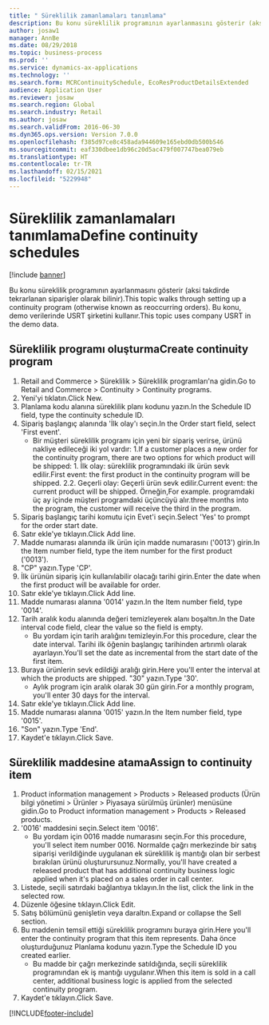 ```yaml
---
title: " Süreklilik zamanlamaları tanımlama"
description: Bu konu süreklilik programının ayarlanmasını gösterir (aksi takdirde tekrarlanan siparişler olarak bilinir).
author: josaw1
manager: AnnBe
ms.date: 08/29/2018
ms.topic: business-process
ms.prod: ''
ms.service: dynamics-ax-applications
ms.technology: ''
ms.search.form: MCRContinuitySchedule, EcoResProductDetailsExtended
audience: Application User
ms.reviewer: josaw
ms.search.region: Global
ms.search.industry: Retail
ms.author: josaw
ms.search.validFrom: 2016-06-30
ms.dyn365.ops.version: Version 7.0.0
ms.openlocfilehash: f385d97ce8c458ada944609e165ebd0db500b546
ms.sourcegitcommit: eaf330dbee1db96c20d5ac479f007747bea079eb
ms.translationtype: HT
ms.contentlocale: tr-TR
ms.lasthandoff: 02/15/2021
ms.locfileid: "5229948"
---
```

# <a name="define-continuity-schedules"></a><span data-ttu-id="89fb5-103"> Süreklilik zamanlamaları tanımlama</span><span class="sxs-lookup"><span data-stu-id="89fb5-103">Define continuity schedules</span></span>

[!include [banner](../includes/banner.md)]

<span data-ttu-id="89fb5-104">Bu konu süreklilik programının ayarlanmasını gösterir (aksi takdirde tekrarlanan siparişler olarak bilinir).</span><span class="sxs-lookup"><span data-stu-id="89fb5-104">This topic walks through setting up a continuity program (otherwise known as reoccurring orders).</span></span> <span data-ttu-id="89fb5-105">Bu konu, demo verilerinde USRT şirketini kullanır.</span><span class="sxs-lookup"><span data-stu-id="89fb5-105">This topic uses company USRT in the demo data.</span></span>


## <a name="create-continuity-program"></a><span data-ttu-id="89fb5-106">Süreklilik programı oluşturma</span><span class="sxs-lookup"><span data-stu-id="89fb5-106">Create continuity program</span></span>
1. <span data-ttu-id="89fb5-107">Retail and Commerce > Süreklilik > Süreklilik programları'na gidin.</span><span class="sxs-lookup"><span data-stu-id="89fb5-107">Go to Retail and Commerce > Continuity > Continuity programs.</span></span>
2. <span data-ttu-id="89fb5-108">Yeni'yi tıklatın.</span><span class="sxs-lookup"><span data-stu-id="89fb5-108">Click New.</span></span>
3. <span data-ttu-id="89fb5-109">Planlama kodu alanına süreklilik planı kodunu yazın.</span><span class="sxs-lookup"><span data-stu-id="89fb5-109">In the Schedule ID field, type the continuity schedule ID.</span></span>
4. <span data-ttu-id="89fb5-110">Sipariş başlangıç alanında 'İlk olay'ı seçin.</span><span class="sxs-lookup"><span data-stu-id="89fb5-110">In the Order start field, select 'First event'.</span></span>
    * <span data-ttu-id="89fb5-111">Bir müşteri süreklilik programı için yeni bir sipariş verirse, ürünü nakliye edileceği iki yol vardır:  1.</span><span class="sxs-lookup"><span data-stu-id="89fb5-111">If a customer places a new order for the continuity program, there are two options for which product will be shipped:  1.</span></span> <span data-ttu-id="89fb5-112">İlk olay: süreklilik programındaki ilk ürün sevk edilir.</span><span class="sxs-lookup"><span data-stu-id="89fb5-112">First event: the first product in the continuity program will be shipped.</span></span>  <span data-ttu-id="89fb5-113">2.</span><span class="sxs-lookup"><span data-stu-id="89fb5-113">2.</span></span> <span data-ttu-id="89fb5-114">Geçerli olay: Geçerli ürün sevk edilir.</span><span class="sxs-lookup"><span data-stu-id="89fb5-114">Current event: the current product will be shipped.</span></span> <span data-ttu-id="89fb5-115">Örneğin,</span><span class="sxs-lookup"><span data-stu-id="89fb5-115">For example.</span></span> <span data-ttu-id="89fb5-116">programdaki üç ay içinde müşteri programdaki üçüncüyü alır.</span><span class="sxs-lookup"><span data-stu-id="89fb5-116">three months into the program, the customer will receive the third in the program.</span></span>  
5. <span data-ttu-id="89fb5-117">Sipariş başlangıç tarihi komutu için Evet'i seçin.</span><span class="sxs-lookup"><span data-stu-id="89fb5-117">Select 'Yes' to prompt for the order start date.</span></span>
6. <span data-ttu-id="89fb5-118">Satır ekle'ye tıklayın.</span><span class="sxs-lookup"><span data-stu-id="89fb5-118">Click Add line.</span></span>
7. <span data-ttu-id="89fb5-119">Madde numarası alanında ilk ürün için madde numarasını ('0013') girin.</span><span class="sxs-lookup"><span data-stu-id="89fb5-119">In the Item number field, type the item number for the first product ('0013').</span></span>
8. <span data-ttu-id="89fb5-120">"CP" yazın.</span><span class="sxs-lookup"><span data-stu-id="89fb5-120">Type 'CP'.</span></span>
9. <span data-ttu-id="89fb5-121">İlk ürünün sipariş için kullanılabilir olacağı tarihi girin.</span><span class="sxs-lookup"><span data-stu-id="89fb5-121">Enter the date when the first product will be available for order.</span></span>
10. <span data-ttu-id="89fb5-122">Satır ekle'ye tıklayın.</span><span class="sxs-lookup"><span data-stu-id="89fb5-122">Click Add line.</span></span>
11. <span data-ttu-id="89fb5-123">Madde numarası alanına '0014' yazın.</span><span class="sxs-lookup"><span data-stu-id="89fb5-123">In the Item number field, type '0014'.</span></span>
12. <span data-ttu-id="89fb5-124">Tarih aralık kodu alanında değeri temizleyerek alanı boşaltın.</span><span class="sxs-lookup"><span data-stu-id="89fb5-124">In the Date interval code field, clear the value so the field is empty.</span></span>
    * <span data-ttu-id="89fb5-125">Bu yordam için tarih aralığını temizleyin.</span><span class="sxs-lookup"><span data-stu-id="89fb5-125">For this procedure, clear the date interval.</span></span> <span data-ttu-id="89fb5-126">Tarihi ilk öğenin başlangıç tarihinden artırımlı olarak ayarlayın.</span><span class="sxs-lookup"><span data-stu-id="89fb5-126">You'll set the date as incremental from the start date of the first item.</span></span>  
13. <span data-ttu-id="89fb5-127">Buraya ürünlerin sevk edildiği aralığı girin.</span><span class="sxs-lookup"><span data-stu-id="89fb5-127">Here you'll enter the interval at which the products are shipped.</span></span> <span data-ttu-id="89fb5-128">"30" yazın.</span><span class="sxs-lookup"><span data-stu-id="89fb5-128">Type '30'.</span></span>
    * <span data-ttu-id="89fb5-129">Aylık program için aralık olarak 30 gün girin.</span><span class="sxs-lookup"><span data-stu-id="89fb5-129">For a monthly program, you'll enter 30 days for the interval.</span></span>  
14. <span data-ttu-id="89fb5-130">Satır ekle'ye tıklayın.</span><span class="sxs-lookup"><span data-stu-id="89fb5-130">Click Add line.</span></span>
15. <span data-ttu-id="89fb5-131">Madde numarası alanına '0015' yazın.</span><span class="sxs-lookup"><span data-stu-id="89fb5-131">In the Item number field, type '0015'.</span></span>
16. <span data-ttu-id="89fb5-132">"Son" yazın.</span><span class="sxs-lookup"><span data-stu-id="89fb5-132">Type 'End'.</span></span>
17. <span data-ttu-id="89fb5-133">Kaydet'e tıklayın.</span><span class="sxs-lookup"><span data-stu-id="89fb5-133">Click Save.</span></span>

## <a name="assign-to-continuity-item"></a><span data-ttu-id="89fb5-134">Süreklilik maddesine atama</span><span class="sxs-lookup"><span data-stu-id="89fb5-134">Assign to continuity item</span></span>
1. <span data-ttu-id="89fb5-135">Product information management > Products > Released products (Ürün bilgi yönetimi > Ürünler > Piyasaya sürülmüş ürünler) menüsüne gidin.</span><span class="sxs-lookup"><span data-stu-id="89fb5-135">Go to Product information management > Products > Released products.</span></span>
2. <span data-ttu-id="89fb5-136">'0016' maddesini seçin.</span><span class="sxs-lookup"><span data-stu-id="89fb5-136">Select item '0016'.</span></span>
    * <span data-ttu-id="89fb5-137">Bu yordam için 0016 madde numarasını seçin.</span><span class="sxs-lookup"><span data-stu-id="89fb5-137">For this procedure, you'll select item number 0016.</span></span> <span data-ttu-id="89fb5-138">Normalde çağrı merkezinde bir satış siparişi verildiğinde uygulanan ek süreklilik iş mantığı olan bir serbest bırakılan ürünü oluşturursunuz.</span><span class="sxs-lookup"><span data-stu-id="89fb5-138">Normally, you'll have created a released product that has additional continuity business logic applied when it's placed on a sales order in call center.</span></span>  
3. <span data-ttu-id="89fb5-139">Listede, seçili satırdaki bağlantıya tıklayın.</span><span class="sxs-lookup"><span data-stu-id="89fb5-139">In the list, click the link in the selected row.</span></span>
4. <span data-ttu-id="89fb5-140">Düzenle öğesine tıklayın.</span><span class="sxs-lookup"><span data-stu-id="89fb5-140">Click Edit.</span></span>
5. <span data-ttu-id="89fb5-141">Satış bölümünü genişletin veya daraltın.</span><span class="sxs-lookup"><span data-stu-id="89fb5-141">Expand or collapse the Sell section.</span></span>
6. <span data-ttu-id="89fb5-142">Bu maddenin temsil ettiği süreklilik programını buraya girin.</span><span class="sxs-lookup"><span data-stu-id="89fb5-142">Here you'll enter the continuity program that this item represents.</span></span> <span data-ttu-id="89fb5-143">Daha önce oluşturduğunuz Planlama kodunu yazın.</span><span class="sxs-lookup"><span data-stu-id="89fb5-143">Type the Schedule ID you created earlier.</span></span>
    * <span data-ttu-id="89fb5-144">Bu madde bir çağrı merkezinde satıldığında, seçili süreklilik programından ek iş mantığı uygulanır.</span><span class="sxs-lookup"><span data-stu-id="89fb5-144">When this item is sold in a call center, additional business logic is applied from the selected continuity program.</span></span>  
7. <span data-ttu-id="89fb5-145">Kaydet'e tıklayın.</span><span class="sxs-lookup"><span data-stu-id="89fb5-145">Click Save.</span></span>



[!INCLUDE[footer-include](../../includes/footer-banner.md)]